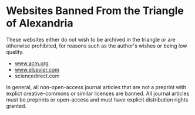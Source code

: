 # Websites Banned From the Triangle of Alexandria

These websites either do not wish to be archived in the triangle or are otherwise prohibited, for reasons such as the author's wishes or being low quality.

* www.acm.org
* www.elsevier.com
* sciencedirect.com

In general, all non-open-access journal articles that are not a preprint with explict creative-commons or similar licenses are banned. All journal articles must be preprints or open-access and must have explicit distribution rights granted.

